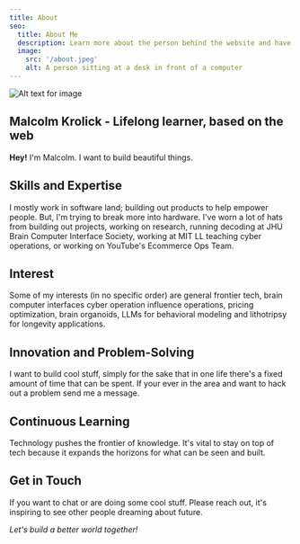 ```yaml
---
title: About
seo:
  title: About Me
  description: Learn more about the person behind the website and have a contact link.
  image:
    src: '/about.jpeg'
    alt: A person sitting at a desk in front of a computer
---
```


![Alt text for image](/about.jpeg)

## Malcolm Krolick - Lifelong learner, based on the web

**Hey!** I'm Malcolm. I want to build beautiful things. 

## Skills and Expertise

I mostly work in software land; building out products to help empower people. But, I'm trying to break more into hardware. I've worn a lot of hats from building out projects, working on research, running decoding at JHU Brain Computer Interface Society, working at MIT LL teaching cyber operations, or working on YouTube's Ecommerce Ops Team.

## Interest

Some of my interests (in no specific order) are general frontier tech, brain computer interfaces cyber operation influence operations, pricing optimization, brain organoids, LLMs for behavioral modeling and lithotripsy for longevity applications.

## Innovation and Problem-Solving

I want to build cool stuff, simply for the sake that in one life there's a fixed amount of time that can be spent. If your ever in the area and want to hack out a problem send me a message. 

## Continuous Learning

Technology pushes the frontier of knowledge. It's vital to stay on top of tech because it expands the horizons for what can be seen and built.

## Get in Touch

If you want to chat or are doing some cool stuff. Please reach out, it's inspiring to see other people dreaming about future.

_Let's build a better world together!_
